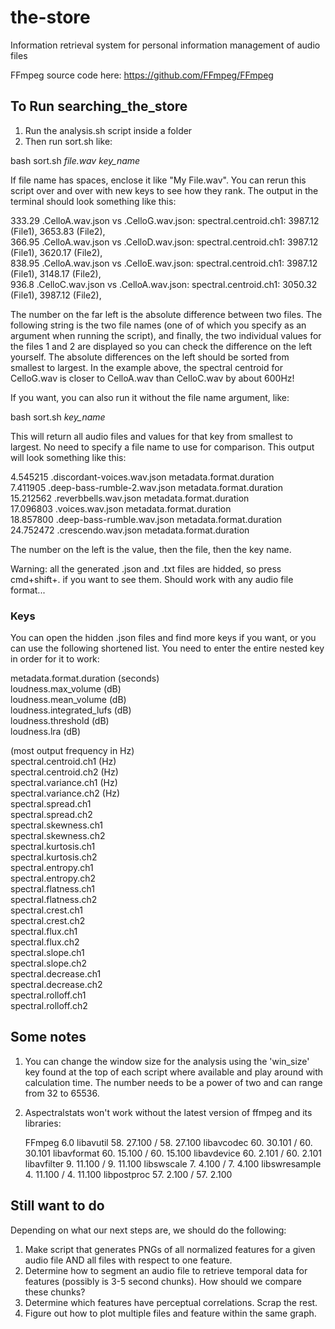 # the-store
Information retrieval system for personal information management of audio files

FFmpeg source code here: https://github.com/FFmpeg/FFmpeg

## To Run searching_the_store
1. Run the analysis.sh script inside a folder
2. Then run sort.sh like:

bash sort.sh *file.wav* *key_name*

If file name has spaces, enclose it like "My File.wav". You can rerun this script over and over with new keys to see how they rank. The output in the terminal should look something like this:

333.29 .CelloA.wav.json vs .CelloG.wav.json: spectral.centroid.ch1: 3987.12 (File1), 3653.83 (File2),  
366.95 .CelloA.wav.json vs .CelloD.wav.json: spectral.centroid.ch1: 3987.12 (File1), 3620.17 (File2),  
838.95 .CelloA.wav.json vs .CelloE.wav.json: spectral.centroid.ch1: 3987.12 (File1), 3148.17 (File2),  
936.8 .CelloC.wav.json vs .CelloA.wav.json: spectral.centroid.ch1: 3050.32 (File1), 3987.12 (File2),

The number on the far left is the absolute difference between two files. The following string is the two file names (one of of which you specify as an argument when running the script), and finally, the two individual values for the files 1 and 2 are displayed so you can check the difference on the left yourself. The absolute differences on the left should be sorted from smallest to largest. In the example above, the spectral centroid for CelloG.wav is closer to CelloA.wav than CelloC.wav by about 600Hz!

If you want, you can also run it without the file name argument, like:

bash sort.sh *key_name*

This will return all audio files and values for that key from smallest to largest. No need to specify a file name to use for comparison. This output will look something like this:

4.545215 .discordant-voices.wav.json  metadata.format.duration  
7.411905 .deep-bass-rumble-2.wav.json  metadata.format.duration  
15.212562 .reverbbells.wav.json  metadata.format.duration  
17.096803 .voices.wav.json  metadata.format.duration  
18.857800 .deep-bass-rumble.wav.json  metadata.format.duration  
24.752472 .crescendo.wav.json  metadata.format.duration  

The number on the left is the value, then the file, then the key name.

Warning: all the generated .json and .txt files are hidded, so press cmd+shift+. if you want to see them. Should work with any audio file format...

### Keys
You can open the hidden .json files and find more keys if you want, or you can use the following shortened list. You need to enter the entire nested key in order for it to work:

metadata.format.duration (seconds)  
loudness.max_volume (dB)  
loudness.mean_volume (dB)  
loudness.integrated_lufs (dB)  
loudness.threshold (dB)  
loudness.lra (dB)  

(most output frequency in Hz)  
spectral.centroid.ch1 (Hz)  
spectral.centroid.ch2 (Hz)  
spectral.variance.ch1 (Hz)  
spectral.variance.ch2 (Hz)  
spectral.spread.ch1  
spectral.spread.ch2  
spectral.skewness.ch1  
spectral.skewness.ch2  
spectral.kurtosis.ch1  
spectral.kurtosis.ch2  
spectral.entropy.ch1  
spectral.entropy.ch2  
spectral.flatness.ch1  
spectral.flatness.ch2  
spectral.crest.ch1  
spectral.crest.ch2  
spectral.flux.ch1  
spectral.flux.ch2  
spectral.slope.ch1  
spectral.slope.ch2  
spectral.decrease.ch1  
spectral.decrease.ch2  
spectral.rolloff.ch1  
spectral.rolloff.ch2  


## Some notes
1. You can change the window size for the analysis using the 'win_size' key found at the top of each script where available and play around with calculation time. The number needs to be a power of two and can range from 32 to 65536.
2. Aspectralstats won't work without the latest version of ffmpeg and its libraries:

    FFmpeg 6.0
    libavutil      58. 27.100 / 58. 27.100
    libavcodec     60. 30.101 / 60. 30.101
    libavformat    60. 15.100 / 60. 15.100
    libavdevice    60.  2.101 / 60.  2.101
    libavfilter     9. 11.100 /  9. 11.100
    libswscale      7.  4.100 /  7.  4.100
    libswresample   4. 11.100 /  4. 11.100
    libpostproc    57.  2.100 / 57.  2.100

## Still want to do
Depending on what our next steps are, we should do the following:

1. Make script that generates PNGs of all normalized features for a given audio file AND all files with respect to one feature.
2. Determine how to segment an audio file to retrieve temporal data for features (possibly is 3-5 second chunks). How should we compare these chunks?
3. Determine which features have perceptual correlations. Scrap the rest.
4. Figure out how to plot multiple files and feature within the same graph.
